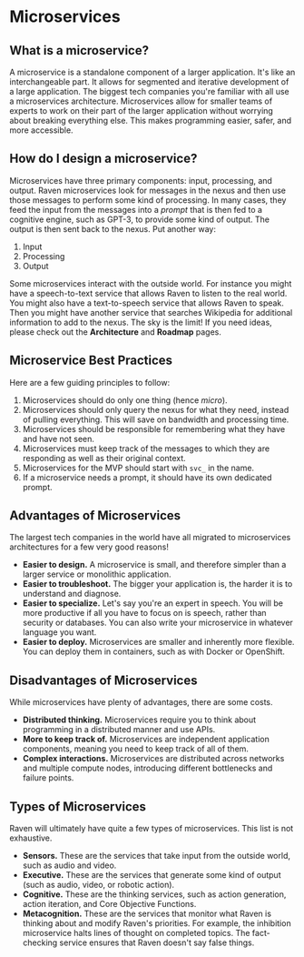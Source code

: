 # Microservices

## What is a microservice?

A microservice is a standalone component of a larger application. It's like an interchangeable part. It allows for segmented and iterative development of a large application. The biggest tech companies you're familiar with all use a microservices architecture. Microservices allow for smaller teams of experts to work on their part of the larger application without worrying about breaking everything else. This makes programming easier, safer, and more accessible. 

## How do I design a microservice?

Microservices have three primary components: input, processing, and output. Raven microservices look for messages in the nexus and then use those messages to perform some kind of processing. In many cases, they feed the input from the messages into a *prompt* that is then fed to a cognitive engine, such as GPT-3, to provide some kind of output. The output is then sent back to the nexus. Put another way:

1. Input
2. Processing
3. Output

Some microservices interact with the outside world. For instance you might have a speech-to-text service that allows Raven to listen to the real world. You might also have a text-to-speech service that allows Raven to speak. Then you might have another service that searches Wikipedia for additional information to add to the nexus. The sky is the limit! If you need ideas, please check out the **Architecture** and **Roadmap** pages. 

## Microservice Best Practices

Here are a few guiding principles to follow:

1. Microservices should do only one thing (hence *micro*). 
2. Microservices should only query the nexus for what they need, instead of pulling everything. This will save on bandwidth and processing time. 
3. Microservices should be responsible for remembering what they have and have not seen. 
4. Microservices must keep track of the messages to which they are responding as well as their original context. 
5. Microservices for the MVP should start with `svc_` in the name.
6. If a microservice needs a prompt, it should have its own dedicated prompt. 

## Advantages of Microservices

The largest tech companies in the world have all migrated to microservices architectures for a few very good reasons!

- **Easier to design.** A microservice is small, and therefore simpler than a larger service or monolithic application.
- **Easier to troubleshoot.** The bigger your application is, the harder it is to understand and diagnose.
- **Easier to specialize.** Let's say you're an expert in speech. You will be more productive if all you have to focus on is speech, rather than security or databases. You can also write your microservice in whatever language you want.
- **Easier to deploy.** Microservices are smaller and inherently more flexible. You can deploy them in containers, such as with Docker or OpenShift. 

## Disadvantages of Microservices

While microservices have plenty of advantages, there are some costs.

- **Distributed thinking.** Microservices require you to think about programming in a distributed manner and use APIs.
- **More to keep track of.** Microservices are independent application components, meaning you need to keep track of all of them.
- **Complex interactions.** Microservices are distributed across networks and multiple compute nodes, introducing different bottlenecks and failure points. 

## Types of Microservices

Raven will ultimately have quite a few types of microservices. This list is not exhaustive.

- **Sensors.** These are the services that take input from the outside world, such as audio and video.
- **Executive.** These are the services that generate some kind of output (such as audio, video, or robotic action).
- **Cognitive.** These are the thinking services, such as action generation, action iteration, and Core Objective Functions.
- **Metacognition.** These are the services that monitor what Raven is thinking about and modify Raven's priorities. For example, the inhibition microservice halts lines of thought on completed topics. The fact-checking service ensures that Raven doesn't say false things. 